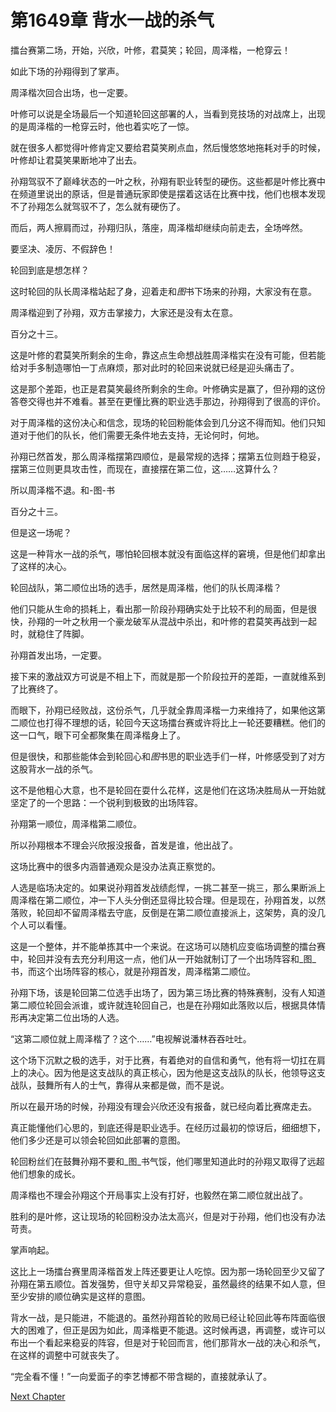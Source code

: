 # 第1649章 背水一战的杀气

擂台赛第二场，开始，兴欣，叶修，君莫笑；轮回，周泽楷，一枪穿云！

如此下场的孙翔得到了掌声。

周泽楷次回合出场，也一定要。

叶修可以说是全场最后一个知道轮回这部署的人，当看到竞技场的对战席上，出现的是周泽楷的一枪穿云时，他也着实吃了一惊。

就在很多人都觉得叶修肯定又要给君莫笑刷点血，然后慢悠悠地拖耗对手的时候，叶修却让君莫笑果断地冲了出去。

孙翔驾驭不了巅峰状态的一叶之秋，孙翔有职业转型的硬伤。这些都是叶修比赛中在频道里说出的原话，但是普通玩家即使是摆着这话在比赛中找，他们也根本发现不了孙翔怎么就驾驭不了，怎么就有硬伤了。

而后，两人擦肩而过，孙翔归队，落座，周泽楷却继续向前走去，全场哗然。

要坚决、凌厉、不假辞色！

轮回到底是想怎样？

这时轮回的队长周泽楷站起了身，迎着走和*图*书下场来的孙翔，大家没有在意。

周泽楷迎到了孙翔，双方击掌接力，大家还是没有太在意。

百分之十三。

这是叶修的君莫笑所剩余的生命，靠这点生命想战胜周泽楷实在没有可能，但若能给对手多制造哪怕一丁点麻烦，那对此时的轮回来说就已经是迎头痛击了。

这是那个差距，也正是君莫笑最终所剩余的生命。叶修确实是赢了，但孙翔的这份答卷交得也并不难看。甚至在更懂比赛的职业选手那边，孙翔得到了很高的评价。

对于周泽楷的这份决心和信念，现场的轮回粉能体会到几分这不得而知。他们只知道对于他们的队长，他们需要无条件地去支持，无论何时，何地。

孙翔已然首发，那么周泽楷摆第四顺位，是最常规的选择；摆第五位则趋于稳妥，摆第三位则更具攻击性，而现在，直接摆在第二位，这……这算什么？

所以周泽楷不退。和-图-书

百分之十三。

但是这一场呢？

这是一种背水一战的杀气，哪怕轮回根本就没有面临这样的窘境，但是他们却拿出了这样的决心。

轮回战队，第二顺位出场的选手，居然是周泽楷，他们的队长周泽楷？

他们只能从生命的损耗上，看出那一阶段孙翔确实处于比较不利的局面，但是很快，孙翔的一叶之秋用一个豪龙破军从混战中杀出，和叶修的君莫笑再战到一起时，就稳住了阵脚。

孙翔首发出场，一定要。

接下来的激战双方可说是不相上下，而就是那一个阶段拉开的差距，一直就维系到了比赛终了。

而眼下，孙翔已经败战，这份杀气，几乎就全靠周泽楷一力来维持了，如果他这第二顺位也打得不理想的话，轮回今天这场擂台赛或许将比上一轮还要糟糕。他们的这一口气，眼下可全都聚集在周泽楷身上了。

但是很快，和那些能体会到轮回心和*图*书思的职业选手们一样，叶修感受到了对方这股背水一战的杀气。

这不是他粗心大意，也不是轮回在耍什么花样，这是他们在这场决胜局从一开始就坚定了的一个思路：一个锐利到极致的出场阵容。

孙翔第一顺位，周泽楷第二顺位。

所以孙翔根本不理会兴欣报没报备，首发是谁，他出战了。

这场比赛中的很多内涵普通观众是没办法真正察觉的。

人选是临场决定的。如果说孙翔首发战绩彪悍，一挑二甚至一挑三，那么果断派上周泽楷在第二顺位，冲一下人头分倒还显得比较合理。但是现在，孙翔首发，以然落败，轮回却不留周泽楷去守底，反倒是在第二顺位直接派上，这架势，真的没几个人可以看懂。

这是一个整体，并不能单拣其中一个来说。在这场可以随机应变临场调整的擂台赛中，轮回并没有去充分利用这一点，他们从一开始就制订了一个出场阵容和_图_书，而这个出场阵容的核心，就是孙翔首发，周泽楷第二顺位。

孙翔下场，该是轮回第二位选手出场了，因为第三场比赛的特殊赛制，没有人知道第二顺位轮回会派谁，或许就连轮回自己，也是在孙翔如此落败以后，根据具体情形再决定第二位出场的人选。

“这第二顺位就上周泽楷了？这个……”电视解说潘林吞吞吐吐。

这个场下沉默之极的选手，对于比赛，有着绝对的自信和勇气，他有将一切扛在肩上的决心。因为他是这支战队的真正核心，因为他是这支战队的队长，他领导这支战队，鼓舞所有人的士气，靠得从来都是做，而不是说。

所以在最开场的时候，孙翔没有理会兴欣还没有报备，就已经向着比赛席走去。

真正能懂他们心思的，到底还得是职业选手。在经历过最初的惊讶后，细细想下，他们多少还是可以领会轮回如此部署的意图。

轮回粉丝们在鼓舞孙翔不要和_图_书气馁，他们哪里知道此时的孙翔又取得了远超他们想象的成长。

周泽楷也不理会孙翔这个开局事实上没有打好，也毅然在第二顺位就出战了。

胜利的是叶修，这让现场的轮回粉没办法太高兴，但是对于孙翔，他们也没有办法苛责。

掌声响起。

这比上一场擂台赛里周泽楷首发上阵还要更让人吃惊。因为那一场轮回至少又留了孙翔在第五顺位。首发强势，但守关却又异常稳妥，虽然最终的结果不如人意，但至少安排的顺位确实是这样的意图。

背水一战，是只能进，不能退的。虽然孙翔首轮的败局已经让轮回此等布阵面临很大的困难了，但正是因为如此，周泽楷更不能退。这时候再退，再调整，或许可以布出一个看起来稳妥的阵容，但是对于轮回而言，他们那背水一战的决心和杀气，在这样的调整中可就丧失了。

“完全看不懂！”一向爱面子的李艺博都不带含糊的，直接就承认了。



[Next Chapter](%E7%AC%AC1650%E7%AB%A0%20%E5%8D%81%E7%A7%92%E8%83%9C%E8%B4%9F.md)